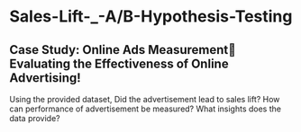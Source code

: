 # Sales-Lift-_-A/B-Hypothesis-Testing

## Case Study: Online Ads Measurement Evaluating the Effectiveness of Online Advertising!

Using the provided dataset, 
Did the advertisement lead to sales lift?
How can performance of advertisement be measured?
What insights does the data provide?
